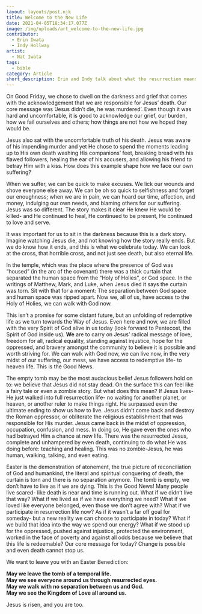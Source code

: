 ```yaml
---
layout: layouts/post.njk
title: Welcome to the New Life
date: 2021-04-05T18:34:17.077Z
image: /img/uploads/art_welcome-to-the-new-life.jpg
contributor:
  - Erin Iwata
  - Indy Hollway
artist:
  - Nat Iwata
tags:
  - bible
category: Article
short_description: Erin and Indy talk about what the resurrection means for us.
---
```

On Good Friday, we chose to dwell on the darkness and grief that comes with the acknowledgement that we are responsible for Jesus’ death. Our core message was ‘Jesus didn’t die, he was murdered’. Even though it was hard and uncomfortable, it is good to acknowledge our grief, our burden, how we fail ourselves and others; how things are not how we hoped they would be. 

Jesus also sat with the uncomfortable truth of his death. Jesus was aware of his impending murder and yet He chose to spend the moments leading up to His own death washing His companions’ feet, breaking bread with his flawed followers, healing the ear of his accusers, and allowing his friend to betray Him with a kiss. How does this example shape how we face our own suffering? 

When we suffer, we can be quick to make excuses. We lick our wounds and shove everyone else away. We can be oh so quick to selfishness and forget our enoughness; when we are in pain, we can hoard our time, affection, and money, indulging our own needs, and blaming others for our suffering. Jesus was so different. The story makes it clear He knew He would be killed- and He continued to heal, He continued to be present, He continued to love and serve. 

It was important for us to sit in the darkness because this is a dark story. Imagine watching Jesus die, and not knowing how the story really ends. But we do know how it ends, and this is what we celebrate today. We can look at the cross, that horrible cross, and not just see death, but also eternal life.

In the temple, which was the place where the presence of God was “housed” (in the arc of the covenant) there was a thick curtain that separated the human space from the “Holy of Holies”, or God space. In the writings of Matthew, Mark, and Luke, when Jesus died it says the curtain was torn. Sit with that for a moment: The separation between God space and human space was ripped apart. Now we, all of us, have access to the Holy of Holies, we can walk with God now. 

This isn’t a promise for some distant future, but an unfolding of redemptive life as we turn towards the Way of Jesus. Even here and now, we are filled with the very Spirit of God alive in us today (look forward to Pentecost, the Spirit of God inside us). **We** are to carry on Jesus’ radical message of love, freedom for all, radical equality, standing against injustice, hope for the oppressed, and bravery amongst the community to believe it is possible and worth striving for. We can walk with God now, we can live now, in the very midst of our suffering, our mess, we have access to redemptive life- to heaven life. This is the Good News. 

The empty tomb may be the most audacious belief Jesus followers hold on to: we believe that Jesus did not stay dead. On the surface this can feel like a fairy tale or even a zombie story. But what does this mean? If Jesus lives- He just walked into full resurrection life- no waiting for another planet, or heaven, or another ruler to make things right. He surpassed even the ultimate ending to show us how to live. Jesus didn’t come back and destroy the Roman oppressor, or obliterate the religious establishment that was responsible for His murder. Jesus came back in the midst of oppression, occupation, confusion, and mess. In doing so, He gave even the ones who had betrayed Him a chance at new life. There was the resurrected Jesus, complete and unhampered by even death, continuing to do what He was doing before: teaching and healing. This was no zombie-Jesus, he was human, walking, talking, and even eating. 

Easter is the demonstration of atonement, the true picture of reconciliation of God and humankind, the literal and spiritual conquering of death, the curtain is torn and there is no separation anymore. The tomb is empty, we don’t have to live as if we are dying. This is the Good News! Many people live scared- like death is near and time is running out. What if we didn’t live that way? What if we lived as if we have everything we need? What if we loved like everyone belonged, even those we don’t agree with? What if we participate in resurrection life now? As if it wasn’t a far off goal for someday- but a new reality we can choose to participate in today? What if we build that idea into the way we spend our energy? What if we stood up for the oppressed, pushed against injustice, protected the environment, worked in the face of poverty and against all odds because we believe that this life is redeemable? Our core message for today? Change is possible and even death cannot stop us. 

We want to leave you with an Easter Benediction: 

**May we leave the tomb of a temporal life.** \
**May we see everyone around us through resurrected eyes.**\
**May we walk with no separation between us and God.**\
**May we see the Kingdom of Love all around us.**

Jesus is risen, and you are too.